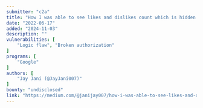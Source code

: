 ```yaml
---
submitter: "c2a"
title: "How I was able to see likes and dislikes count which is hidden by victim | YouTube #2"
date: "2022-06-17"
added: "2024-11-03"
description: ""
vulnerabilities: [
    "Logic flaw", "Broken authorization"
]
programs: [
    "Google"
]
authors: [
    "Jay Jani (@JayJani007)"
]
bounty: "undisclosed"
link: "https://medium.com/@janijay007/how-i-was-able-to-see-likes-and-dislikes-count-which-is-hidden-by-victim-youtube-2-721d8e4686a5"
---
```




